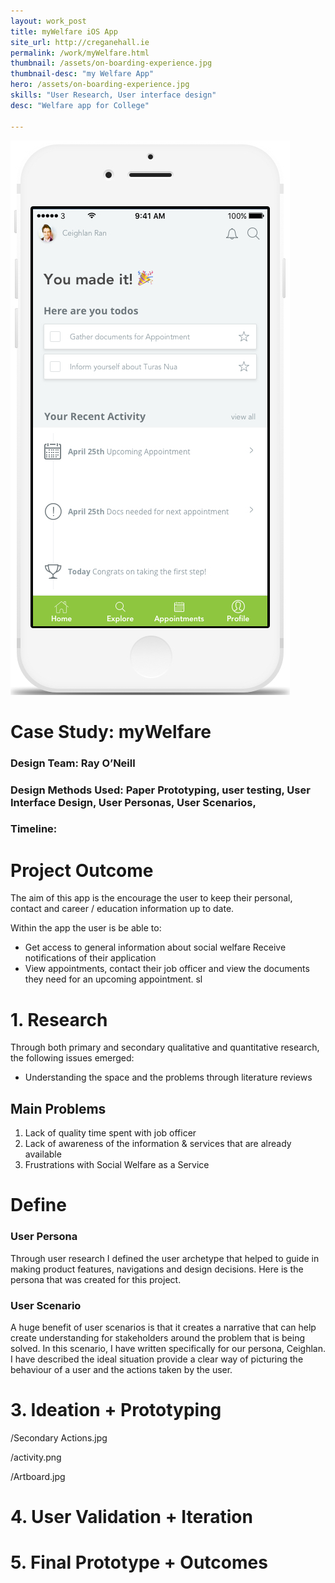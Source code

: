 ```yaml
---
layout: work_post
title: myWelfare iOS App 
site_url: http://creganehall.ie
permalink: /work/myWelfare.html
thumbnail: /assets/on-boarding-experience.jpg
thumbnail-desc: "my Welfare App"
hero: /assets/on-boarding-experience.jpg
skills: "User Research, User interface design"
desc: "Welfare app for College"

---
```


<img src="/assets/in-iPhone.jpg" alt="">

# Case Study: myWelfare
### Design Team: Ray O’Neill
### Design Methods Used: Paper Prototyping, user testing, User Interface Design, User Personas, User Scenarios, 
### Timeline:

# Project Outcome

The aim of this app is the encourage the user to keep their personal, contact and career / education information up to date.

Within the app the user is be able to:

* Get access to general information about social welfare
Receive notifications of their application
* View appointments, contact their job officer and view the documents they need for an upcoming appointment.
sl

# 1. Research
Through both primary and secondary qualitative and quantitative research, the following issues emerged:

* Understanding the space and the problems through literature  reviews

## Main Problems

1. Lack of quality time spent with job officer
2. Lack of awareness of the information & services that are already available
2. Frustrations with Social Welfare as a Service



# Define


### User Persona
Through user research I defined the user archetype that helped to guide in making product features, navigations and design decisions. Here is the persona that was created for this project.

### User Scenario

A huge benefit of user scenarios is that it creates a narrative that can help create understanding for stakeholders around the problem that is being solved. In this scenario, I have written specifically for our persona, Ceighlan. I have described the ideal situation provide a clear way of picturing the behaviour of a user and the actions taken by the user.

# 3. Ideation + Prototyping

/Secondary Actions.jpg

/activity.png

/Artboard.jpg

# 4. User Validation + Iteration
# 5. Final Prototype + Outcomes
